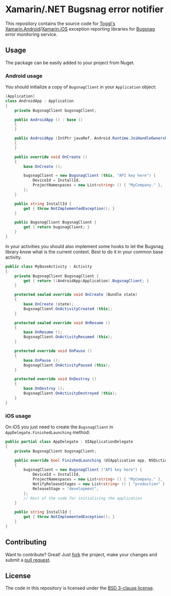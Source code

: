 # Xamarin/.NET Bugsnag error notifier

This repository contains the source code for [Toggl's](https://toggl.com/) [Xamarin.Android](http://xamarin.com/platform#android)/[Xamarin.iOS](http://xamarin.com/platform#ios) exception reporting libraries for [Bugsnag](https://bugsnag.com/) error monitoring service.

## Usage

The package can be easily added to your project from Nuget.

### Android usage

You should initialize a copy of `BugsnagClient` in your `Application` object:

```c#
[Application]
class AndroidApp : Application
{
    private BugsnagClient bugsnagClient;

    public AndroidApp () : base ()
    {
    }

    public AndroidApp (IntPtr javaRef, Android.Runtime.JniHandleOwnership transfer) : base (javaRef, transfer)
    {
    }

    public override void OnCreate ()
    {
        base.OnCreate ();

        bugsnagClient = new BugsnagClient (this, "API key here") {
            DeviceId = InstallId,
            ProjectNamespaces = new List<string> () { "MyCompany." },
        };
    }

    public string InstallId {
        get { throw NotImplementedException(); }
    }

    public BugsnagClient BugsnagClient {
        get { return bugsnagClient; }
    }
}
```

In your activities you should also implement some hooks to let the Bugsnag library know what is the current context. Best to do it in your common base activity.

```c#
public class MyBaseActivity : Activity
{
    private BugsnagClient BugsnagClient {
        get { return ((AndroidApp)Application).BugsnagClient; }
    }

    protected sealed override void OnCreate (Bundle state)
    {
        base.OnCreate (state);
        BugsnagClient.OnActivityCreated (this);
    }

    protected sealed override void OnResume ()
    {
        base.OnResume ();
        BugsnagClient.OnActivityResumed (this);
    }

    protected override void OnPause ()
    {
        base.OnPause ();
        BugsnagClient.OnActivityPaused (this);
    }

    protected override void OnDestroy ()
    {
        base.OnDestroy ();
        BugsnagClient.OnActivityDestroyed (this);
    }
}
```

### iOS usage

On iOS you just need to create the `BugsnagClient` in `AppDelegate.FinishedLaunching` method:

```c#
public partial class AppDelegate : UIApplicationDelegate
{
    private BugsnagClient bugsnagClient;

    public override bool FinishedLaunching (UIApplication app, NSDictionary options)
    {
        bugsnagClient = new BugsnagClient ("API key here") {
            DeviceId = InstallId,
            ProjectNamespaces = new List<string> () { "MyCompany." },
            NotifyReleaseStages = new List<string> () { "production" },
            ReleaseStage = "development",
        };
        // Rest of the code for initialising the application
    }

    public string InstallId {
        get { throw NotImplementedException(); }
    }
}
```

## Contributing

Want to contribute? Great! Just [fork](https://github.com/toggl/bugsnag-xamarin/fork) the project, make your
changes and submit a [pull request](https://github.com/toggl/bugsnag-xamarin/pulls).

## License

The code in this repository is licensed under the [BSD 3-clause license](https://github.com/toggl/bugsnag-xamarin/blob/master/LICENSE).
